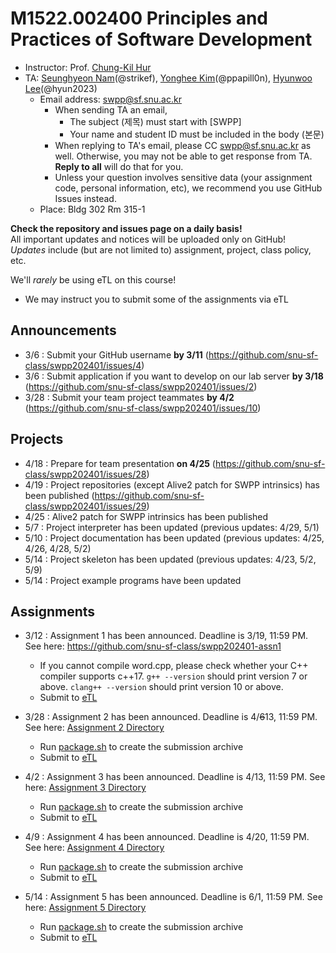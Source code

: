 # M1522.002400 Principles and Practices of Software Development

- Instructor: Prof. [Chung-Kil Hur](http://sf.snu.ac.kr/gil.hur)
- TA: [Seunghyeon Nam](https://sf.snu.ac.kr/seunghyeon.nam/)(@strikef),
[Yonghee Kim](https://sf.snu.ac.kr/yonghee.kim/)(@ppapill0n),
[Hyunwoo Lee](https://sf.snu.ac.kr/hyunwoo.lee/)(@hyun2023)
    + Email address: swpp@sf.snu.ac.kr
        * When sending TA an email,
            * The subject (제목) must start with [SWPP]
            * Your name and student ID must be included in the body (본문)
        * When replying to TA's email, please CC swpp@sf.snu.ac.kr as well.
          Otherwise, you may not be able to get response from TA.
          **Reply to all** will do that for you.
        * Unless your question involves sensitive data (your assignment code,
          personal information, etc), we recommend you use GitHub Issues
          instead.
    + Place: Bldg 302 Rm 315-1

**Check the repository and issues page on a daily basis!**  
All important updates and notices will be uploaded only on GitHub!  
*Updates* include (but are not limited to) assignment, project, class policy, etc.

We'll *rarely* be using eTL on this course!
* We may instruct you to submit some of the assignments via eTL

## Announcements 
* 3/6 : Submit your GitHub username **by 3/11** (https://github.com/snu-sf-class/swpp202401/issues/4)
* 3/6 : Submit application if you want to develop on our lab server **by 3/18**
(https://github.com/snu-sf-class/swpp202401/issues/2)
* 3/28 : Submit your team project teammates **by 4/2** (https://github.com/snu-sf-class/swpp202401/issues/10)

## Projects
* 4/18 : Prepare for team presentation **on 4/25** (https://github.com/snu-sf-class/swpp202401/issues/28)
* 4/19 : Project repositories (except Alive2 patch for SWPP intrinsics)
has been published (https://github.com/snu-sf-class/swpp202401/issues/29)
* 4/25 : Alive2 patch for SWPP intrinsics has been published
* 5/7 : Project interpreter has been updated (previous updates: 4/29, 5/1)
* 5/10 : Project documentation has been updated (previous updates: 4/25, 4/26, 4/28, 5/2)
* 5/14 : Project skeleton has been updated (previous updates: 4/23, 5/2, 5/9)
* 5/14 : Project example programs have been updated 

## Assignments
* 3/12 : Assignment 1 has been announced. Deadline is 3/19, 11:59 PM.
See here: https://github.com/snu-sf-class/swpp202401-assn1
  * If you cannot compile word.cpp, please check whether your C++ compiler supports c++17.
    `g++ --version` should print version 7 or above. `clang++ --version` should print version 10 or above.
  * Submit to [eTL](https://myetl.snu.ac.kr/courses/258192/assignments/238592)

* 3/28 : Assignment 2 has been announced. Deadline is 4/~~6~~13, 11:59 PM.
See here: [Assignment 2 Directory](practice-materials/assignments/assn2)
  * Run [package.sh](practice-materials/assignments/assn2/package.sh) to create
  the submission archive
  * Submit to [eTL](https://myetl.snu.ac.kr/courses/258192/assignments/242744)

* 4/2 : Assignment 3 has been announced. Deadline is 4/13, 11:59 PM.
See here: [Assignment 3 Directory](practice-materials/assignments/assn3)
  * Run [package.sh](practice-materials/assignments/assn3/package.sh) to create
  the submission archive
  * Submit to [eTL](https://myetl.snu.ac.kr/courses/258192/assignments/243818)

* 4/9 : Assignment 4 has been announced. Deadline is 4/20, 11:59 PM.
See here: [Assignment 4 Directory](practice-materials/assignments/assn4)
  * Run [package.sh](practice-materials/assignments/assn4/package.sh) to create
  the submission archive
  * Submit to [eTL](https://myetl.snu.ac.kr/courses/258192/assignments/245358)

* 5/14 : Assignment 5 has been announced. Deadline is 6/1, 11:59 PM.
See here: [Assignment 5 Directory](practice-materials/assignments/assn5)
  * Run [package.sh](practice-materials/assignments/assn5/package.sh) to create
  the submission archive
  * Submit to [eTL](https://myetl.snu.ac.kr/courses/258192/assignments/252403)
